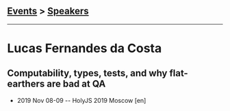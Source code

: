 ## [Events](../README.md) > [Speakers](../speakers.md)
---

# Lucas Fernandes da Costa

## Computability, types, tests, and why flat-earthers are bad at QA
- 2019 Nov 08-09 -- HolyJS 2019 Moscow [en]   
